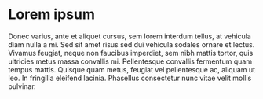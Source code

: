 Lorem ipsum
===========

Donec varius, ante et aliquet cursus, sem lorem interdum tellus, at vehicula diam nulla a mi. Sed sit amet risus sed dui vehicula sodales ornare et lectus. Vivamus feugiat, neque non faucibus imperdiet, sem nibh mattis tortor, quis ultricies metus massa convallis mi. Pellentesque convallis fermentum quam tempus mattis. Quisque quam metus, feugiat vel pellentesque ac, aliquam ut leo. In fringilla eleifend lacinia. Phasellus consectetur nunc vitae velit mollis pulvinar.





